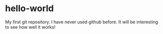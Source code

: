 hello-world
===========

My first git repository.  I have never used github before.  It will be interesting to see how well it works!

